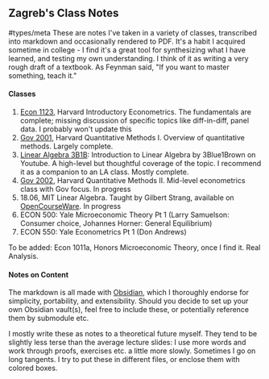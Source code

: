 ## Zagreb's Class Notes
#types/meta 
These are notes I've taken in a variety of classes, transcribed into markdown and occasionally rendered to PDF. 
It's a habit I acquired sometime in college - I find it's a great tool for synthesizing what I have learned, and testing my own understanding. 
I think of it as writing a very rough draft of a textbook.
As Feynman said, "If you want to master something, teach it."


#### Classes

1. [Econ 1123](https://github.com/zagrebmukerjee/ZagrebClassNotes/tree/master/Econ%20Notes/Econ%201123%20Notes), Harvard Introductory Econometrics. The fundamentals are complete; missing discussion of specific topics like diff-in-diff, panel data. I probably won't update this
2. [Gov 2001](https://github.com/zagrebmukerjee/ZagrebClassNotes/tree/master/Stats%20Notes/Gov%202001%20Notes), Harvard Quantitative Methods I. Overview of quantitative methods. Largely complete. 
3. [Linear Algebra 3B1B](https://github.com/zagrebmukerjee/ZagrebClassNotes/tree/master/Math%20Notes/Linear%20Algebra%203B1B%20Notes): Introduction to Linear Algebra by 3Blue1Brown on Youtube. A high-level but thoughtful coverage of the topic. I recommend it as a companion to an LA class. Mostly complete.
4. [Gov 2002](https://github.com/zagrebmukerjee/ZagrebClassNotes/tree/master/Stats%20Notes/Gov%202002%20Notes), Harvard Quantitative Methods II. Mid-level econometrics class with Gov focus. In progress
5. 18.06, MIT Linear Algebra. Taught by Gilbert Strang, available on [OpenCourseWare](https://ocw.mit.edu/courses/18-06-linear-algebra-spring-2010/). In progress
6. ECON 500: Yale Microeconomic Theory Pt 1 (Larry Samuelson: Consumer choice, Johannes Horner: General Equilibrium)
7. ECON 550: Yale Econometrics Pt 1 (Don Andrews)

To be added: Econ 1011a, Honors Microeconomic Theory, once I find it. Real Analysis.

#### Notes on Content

The markdown is all made with [Obsidian](https://obsidian.md), which I thoroughly endorse for simplicity, portability, and extensibility. Should you decide to set up your own Obsidian vault(s), feel free to include these, or potentially reference them by submodule etc.

I mostly write these as notes to a theoretical future myself. They tend to be slightly less terse than the average lecture slides: I use more words and work through proofs, exercises etc. a little more slowly. Sometimes I go on long tangents. I try to put these in different files, or enclose them with colored boxes. 
